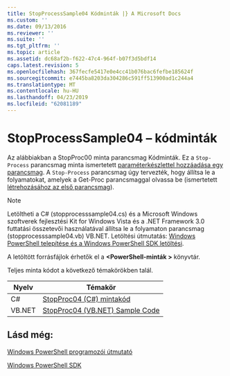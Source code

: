 ```yaml
---
title: StopProcessSample04 Kódminták |} A Microsoft Docs
ms.custom: ''
ms.date: 09/13/2016
ms.reviewer: ''
ms.suite: ''
ms.tgt_pltfrm: ''
ms.topic: article
ms.assetid: dc68af2b-f622-47c4-964f-b07f3d5bdf14
caps.latest.revision: 5
ms.openlocfilehash: 367fecfe5417e0e4cc41b076bac6fefbe185624f
ms.sourcegitcommit: e7445ba8203da304286c591ff513900ad1c244a4
ms.translationtype: MT
ms.contentlocale: hu-HU
ms.lasthandoff: 04/23/2019
ms.locfileid: "62081189"
---
```

# <a name="stopprocesssample04-code-samples"></a>StopProcessSample04 – kódminták

Az alábbiakban a StopProc00 minta parancsmag Kódminták. Ez a `Stop-Process` parancsmag minta ismertetett [paraméterkészlettel hozzáadása egy parancsmag](../cmdlet/adding-parameter-sets-to-a-cmdlet.md). A `Stop-Process` parancsmag úgy tervezték, hogy állítsa le a folyamatokat, amelyek a Get-Proc parancsmaggal olvassa be (ismertetett [létrehozásához az első parancsmag](../cmdlet/creating-a-cmdlet-without-parameters.md)).

> [!NOTE]
> Letöltheti a C# (stopprocesssample04.cs) és a Microsoft Windows szoftverek fejlesztési Kit for Windows Vista és a .NET Framework 3.0 futtatási összetevői használatával állítsa le a folyamaton parancsmag (stopprocesssample04.vb) VB.NET. Letöltési útmutatás: [Windows PowerShell telepítése és a Windows PowerShell SDK letöltési](/powershell/developer/installing-the-windows-powershell-sdk).
>
> A letöltött forrásfájlok érhetők el a  **\<PowerShell-minták >** könyvtár.

Teljes minta kódot a következő témakörökben talál.

|Nyelv|Témakör|
|--------------|-----------|
|C#|[StopProc04 (C#) mintakód](./stopprocesssample04-csharp-sample-code.md)|
|VB.NET|[StopProc04 (VB.NET) Sample Code](./stopprocesssample04-vb-net-sample-code.md)|

## <a name="see-also"></a>Lásd még:

[Windows PowerShell programozói útmutató](./windows-powershell-programmer-s-guide.md)

[Windows PowerShell SDK](../windows-powershell-reference.md)